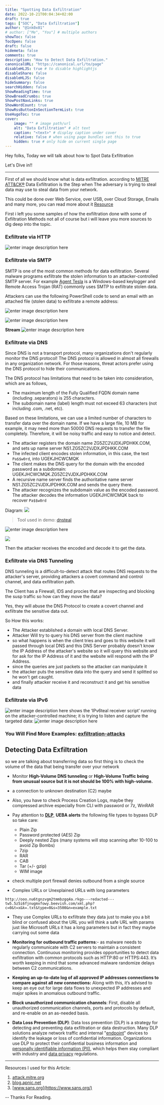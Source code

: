```yaml
---
title: "Spotting Data Exfiltration"
date: 2022-10-21T00:04:34+02:00
draft: true
tags: ["SOC", "Data Exfiltration"]
author: "@1nk0x01"
# author: ["Me", "You"] # multiple authors
showToc: false
TocOpen: false
draft: false
hidemeta: false
comments: true
description: "How to Detect Data Exfiltration."
canonicalURL: "https://canonical.url/to/page"
disableHLJS: true # to disable highlightjs
disableShare: false
disableHLJS: false
hideSummary: false
searchHidden: false
ShowReadingTime: true
ShowBreadCrumbs: true
ShowPostNavLinks: true
ShowWordCount: true
ShowRssButtonInSectionTermList: true
UseHugoToc: true
cover:
    image: "" # image path/url
    alt: "Data Exfiltration" # alt text
    caption: "<text>" # display caption under cover
    relative: false # when using page bundles set this to true
    hidden: true # only hide on current single page
---
```



Hey folks, Today we will talk about how to Spot Data Exfiltration

Let's Dive in!!

---------

First of all we should know what is data exfiltration. according to [MITRE ATT&CK®](https://attack.mitre.org/) Data Exfiltration is the Step when The adversary is trying to steal data may use to steal data from your network.

This could be done over Web Service, over USB, over Cloud Storage, Emails and many more, you can read more about it [Resource](https://attack.mitre.org/tactics/TA0010/)

First i left you some samples of how the exfiltration done with some of Exfiltration Methods not all of course but i will leave you more sources to dig deep into the topic.

### Exfiltrate via HTTP


![enter image description here](https://blog.apnic.net/wp-content/uploads/2022/03/Figure-3-PowerShell-code-for-HTTP-POST-from-victim-host-plain.jpg)


### Exfiltrate via SMTP

SMTP is one of the most common methods for data exfiltration. Several malware programs exfiltrate the stolen information to an attacker-controlled SMTP server. For example [Agent Tesla](https://blogs.blackberry.com/en/2020/04/threat-spotlight-secret-agent-tesla) is a Windows-based keylogger and Remote Access Trojan (RAT) commonly uses SMTP to exfiltrate stolen data.

Attackers can use the following PowerShell code to send an email with an attached file (stolen data) to exfiltrate a remote address:


![enter image description here](https://blog.apnic.net/wp-content/uploads/2022/03/Figure-8-Victim-host-send-stolen-data-to-attacker-control-email-box-using-SMTP--1024x80.jpg)


![enter image description here](https://blog.apnic.net/wp-content/uploads/2022/03/Figure-9-Exfiltrate-data-delivered-to-attacker-email-box-1024x361.jpg)

**Stream**
![enter image description here](https://blog.apnic.net/wp-content/uploads/2022/03/Figure-10-SMTP-streams--1024x468.jpg)

### Exfiltrate via DNS

Since DNS is not a transport protocol, many organizations don't regularly monitor the DNS protocol! The DNS protocol is allowed in almost all firewalls in any organization network. For those reasons, threat actors prefer using the DNS protocol to hide their communications.

The DNS protocol has limitations that need to be taken into consideration, which are as follows,

- The maximum length of the Fully Qualified FQDN domain name (including .separators) is 255 characters.
- The subdomain name (label) length must not exceed 63 characters (not including .com, .net, etc).

Based on these limitations, we can use a limited number of characters to transfer data over the domain name. If we have a large file, 10 MB for example, it may need more than 50000 DNS requests to transfer the file completely. Therefore, it will be noisy traffic and easy to notice and detect.

- The attacker registers the domain name ZG5ZC2VJDXJPDHKK.COM, and sets up name server NS1.ZG5ZC2VJDXJPDHKK.COM
- The infected client encodes stolen information, in this case, the text `Pa$$w0rd`, into UGEKJHCWCMQK
- The client makes the DNS query for the domain with the encoded password as a subdomain: UGEKJHCWCMQK.ZG5ZC2VJDXJPDHKK.COM
- A recursive name server finds the authoritative name server NS1.ZG5ZC2VJDXJPDHKK.COM and sends the query there.
- The attacker recognizes the subdomain value as the encoded password. The attacker decodes the information UGEKJHCWCMQK back to recover `Pa$$w0rd`

Diagram:
![](https://infoblox.b-cdn.net/wp-content/uploads/dsrc-dns-issues-threats-how-does-data-exfiltration-work.jpg)

> Tool used in demo: [dnsteal](https://github.com/m57/dnsteal)

![enter image description here](https://camo.githubusercontent.com/49b0419254d83b2abb9a4a9871eb55422a1ce10a034c132467144f344a36ab77/687474703a2f2f692e696d6775722e636f6d2f6e4a736f414d762e706e67)

![](https://tryhackme-images.s3.amazonaws.com/user-uploads/5d617515c8cd8348d0b4e68f/room-content/a7ac15da0501d577dadcf53b4143ff98.png)

Then the attacker receives the encoded and decode it to get the data.


### Exfiltrate via DNS Tunneling

DNS tunneling is a difficult-to-detect attack that routes DNS requests to the attacker's server, providing attackers a covert command and control channel, and data exfiltration path.

The Client has a Firewall, IDS and procies that are inspecting and blocking the susp traffic so how can they move the data?

Yes, they will abuse the DNS Protocol to create a covert channel and exfiltrate the sensitive data out.


So How this works:

- The Attacker established a domain with local DNS Server.
- Attacker Will try to query his DNS server from the client machine
- so what happens is when the client tries and goes to this website it will passed through local DNS and this DNS Server probably doesn't know the IP Address of the attacker's website so it will query this website and for ask for the IP Address of it and the website will respond with the IP Address.
- since the queries are just packets so the attacker can manipulate it
- the attacker puts the sensitive data into the query and send it splitted so he won't get caught.
- and finally attacker receive it and reconstruct it and get his sensitive data 



### Exfiltrate via IPv6
 ![enter image description here](https://blog.apnic.net/wp-content/uploads/2022/03/Figure-22-IPv6teal-sender-script-running-on-victim-host--1024x90.jpg)
 shows the ‘IPv6teal receiver script’ running on the attacker-controlled machine; it is trying to listen and capture the targeted data:
 ![enter image description here](https://blog.apnic.net/wp-content/uploads/2022/03/Figure-23-IPv6teal-receiver-script-and-related-streams--768x275.jpg)

### You Will Find More Examples: [exfiltration-attacks](https://blog.apnic.net/2022/03/31/how-to-detect-and-prevent-common-data-exfiltration-attacks/)

## Detecting Data Exfiltration

so we are talking about transferring data so first thing is to check the volume of the data that being transfer over your network


- Monitor **High-Volume DNS tunneling** or **High-Volume Traffic being from unusual source but it is not should be 100% with high-volume.**

- a connection to unknown destination (C2) maybe

- Also, you have to check Process Creation Logs, maybe they compressed archive especially from CLI with password or 7z, WinRAR

- Pay attention to [**DLP**](), **UEBA alerts**
	the following file types to bypass DLP so take care:
	-   Plain Zip
	-   Password protected (AES) Zip
	-   Deeply nested Zips (many systems will stop scanning after 10-100 to avoid Zip Bombs)
	-   7zip
	-   RAR
	-   CAB
	-   Tar (+/- gzip)
	-   WIM image


- check multiple port firewall denies outbound from a single source

- Complex URLs or Unexplained URLs with long parameters
```
http://ooo.nu6tgnzvgm2tmmbzgq4a.rkgo---redacted---tw5.5z5i6fjnugmxfowy.beevish.com/xml.php?c=0&t=x&k=.txt&type=0&s=3500&n=example.txt
```

- They use Complex URLs to exfiltrate they data just to make you a bit blind or confused about the URL you will think a safe URL with params just like Microsoft URLs it has a long parameters but in fact they maybe carrying out some data

- **Monitoring for outbound traffic patterns**:- as malware needs to regularly communicate with C2 servers to maintain a consistent connection. Continuous monitoring provides opportunities to detect data exfiltration with common protocols such as HTTP:80 or HTTPS:443. It’s worth keeping in mind that some advanced malware randomize delays between C2 communications.



- **Keeping an up-to-date log of all approved IP addresses connections to compare against all new connections:** Along with this, it’s advised to keep an eye out for large data flows to unexpected IP addresses and major spikes in anomalous outbound traffic.

-    **Block unauthorized communication channels**: First, disable all unauthorized communication channels, ports and protocols by default, and re-enable on an as-needed basis.
- **Data Loss Prevention (DLP)**: Data loss prevention (DLP) is a strategy for detecting and preventing data exfiltration or data destruction. Many DLP solutions analyze network traffic and internal "[endpoint](https://www.cloudflare.com/learning/security/glossary/what-is-endpoint/)" devices to identify the leakage or loss of confidential information. Organizations use DLP to protect their confidential business information and [personally identifiable information (PII)](https://www.cloudflare.com/learning/privacy/what-is-pii/), which helps them stay compliant with industry and [data privacy](https://www.cloudflare.com/learning/privacy/what-is-data-privacy/) regulations.
---

Resources I used for this Article:

1. [attack.mitre.org](https://attack.mitre.org/)
2. [blog.apnic.net](https://blog.apnic.net/)
3. [www.sans.org](https://www.sans.org/)

-- Thanks For Reading.

